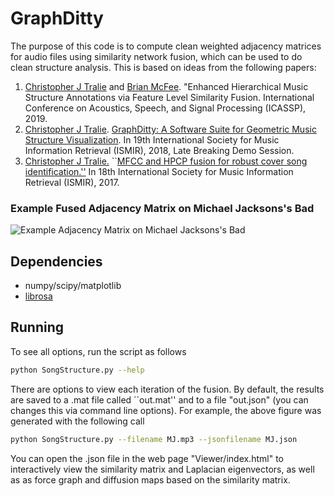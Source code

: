 # GraphDitty

The purpose of this code is to compute clean weighted adjacency matrices for audio files using similarity network fusion, which can be used to do clean structure analysis.  This is based on ideas from the following papers:


<ol>
<li><a href = "http://www.ctralie.com">Christopher J Tralie</a> and <a href = "https://bmcfee.github.io/">Brian McFee</a>. "Enhanced Hierarchical Music Structure Annotations via Feature Level Similarity Fusion</a>.  International Conference on Acoustics, Speech, and Signal Processing (ICASSP), 2019.</li>

<li><a href = "http://www.ctralie.com">Christopher J Tralie</a>. <a href = "http://www.covers1000.net/ctralie2018_GraphDitty.pdf">GraphDitty: A Software Suite for Geometric Music Structure Visualization</a>.  In 19th International Society for Music Information Retrieval (ISMIR), 2018, Late Breaking Demo Session.</li>

<li><a href = "http://www.ctralie.com">Christopher J Tralie.</a> ``<a href = "http://www.covers1000.net/ctralie2017_EarlyMFCC_HPCPFusion.pdf">MFCC and HPCP fusion for robust cover song identification.''</a> In 18th International Society for Music Information Retrieval (ISMIR), 2017. </li>

</ol>

### Example Fused Adjacency Matrix on Michael Jacksons's Bad
<img src = "MJFusionExample.png" alt = "Example Adjacency Matrix on Michael Jacksons's Bad">


## Dependencies
* numpy/scipy/matplotlib
* [librosa]

## Running
To see all options, run the script as follows
~~~~~ bash
python SongStructure.py --help
~~~~~

There are options to view each iteration of the fusion.  By default, the results are saved to a .mat file called ``out.mat'' and to a file "out.json" (you can changes this via command line options). For example, the above figure was generated with the following call
~~~~~ bash
python SongStructure.py --filename MJ.mp3 --jsonfilename MJ.json
~~~~~

You can open the .json file in the web page "Viewer/index.html" to interactively view the similarity matrix and Laplacian eigenvectors, as well as as force graph and diffusion maps based on the similarity matrix.


[librosa]: <http://librosa.github.io/>
